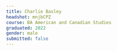 ```yaml
---
title: Charlie Basley
headshot: mnjbCPZ
course: BA American and Canadian Studies
graduated: 2022
gender: male
submitted: false
---
```

